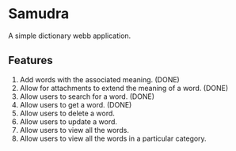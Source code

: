 # Samudra

A simple dictionary webb application.

## Features

1. Add words with the associated meaning. (DONE)
2. Allow for attachments to extend the meaning of a word. (DONE)
3. Allow users to search for a word. (DONE)
4. Allow users to get a word. (DONE)
5. Allow users to delete a word.
6. Allow users to update a word.
7. Allow users to view all the words.
8. Allow users to view all the words in a particular category.
